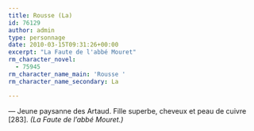 ```yaml
---
title: Rousse (La)
id: 76129
author: admin
type: personnage
date: 2010-03-15T09:31:26+00:00
excerpt: "La Faute de l'abbé Mouret"
rm_character_novel:
  - 75945
rm_character_name_main: 'Rousse '
rm_character_name_secondary: La

---
```

— Jeune paysanne des Artaud. Fille superbe, cheveux et peau de cuivre [283]. _(La Faute de l&rsquo;abbé Mouret.)_